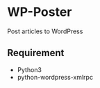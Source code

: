 WP-Poster
=========

Post articles to WordPress


## Requirement
- Python3
- python-wordpress-xmlrpc
